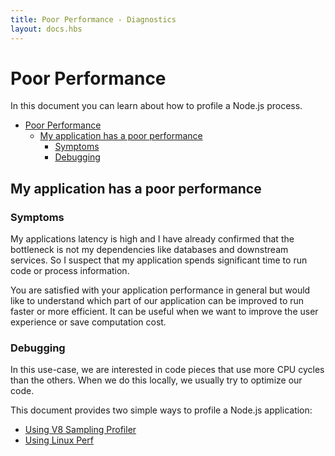 ```yaml
---
title: Poor Performance - Diagnostics
layout: docs.hbs
---
```


# Poor Performance

In this document you can learn about how to profile a Node.js process.

- [Poor Performance](#poor-performance)
  - [My application has a poor performance](#my-application-has-a-poor-performance)
    - [Symptoms](#symptoms)
    - [Debugging](#debugging)

## My application has a poor performance

### Symptoms

My applications latency is high and I have already confirmed that the bottleneck
is not my dependencies like databases and downstream services. So I suspect that
my application spends significant time to run code or process information.

You are satisfied with your application performance in general but would like to
understand which part of our application can be improved to run faster or more
efficient. It can be useful when we want to improve the user experience or save
computation cost.

### Debugging

In this use-case, we are interested in code pieces that use more CPU cycles than
the others. When we do this locally, we usually try to optimize our code.

This document provides two simple ways to profile a Node.js application:

- [Using V8 Sampling Profiler](https://nodejs.org/docs/guides/simple-profiling/)
- [Using Linux Perf](https://nodejs.org/docs/guides/diagnostics/poor-performance/using-linux-perf)
